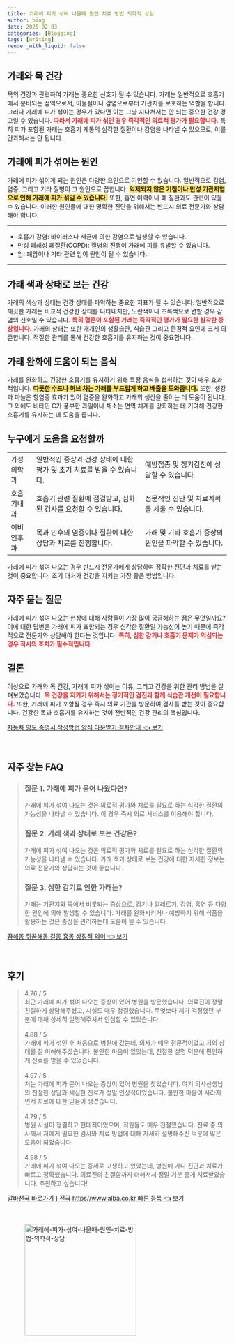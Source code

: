 ```yaml
---
title: 가래에 피가 섞여 나올때 원인 치료 방법 의학적 상담
author: bing
date: 2025-02-03
categories: [Blogging]
tags: [writing]
render_with_liquid: false
---
```



<h2 id='가래와 목 건강'>가래와 목 건강</h2>

<p>목의 건강과 관련하여 가래는 중요한 신호가 될 수 있습니다. 가래는 일반적으로 호흡기에서 분비되는 점액으로서, 이물질이나 감염으로부터 기관지를 보호하는 역할을 합니다. 그러나 가래에 피가 섞이는 경우가 있다면 이는 그냥 지나쳐서는 안 되는 중요한 건강 경고일 수 있습니다. <b><span style="color: #ee2323;">따라서 가래에 피가 섞인 경우 즉각적인 의료적 평가가 필요합니다.</span></b> 특히 피가 포함된 가래는 호흡기 계통의 심각한 질환이나 감염을 나타낼 수 있으므로, 이를 간과해서는 안 됩니다.</p>

<h2 id='가래에 피가 섞이는 원인'>가래에 피가 섞이는 원인</h2>

<p>가래에 피가 섞이게 되는 원인은 다양한 요인으로 기인할 수 있습니다. 일반적으로 감염, 염증, 그리고 기타 질병이 그 원인으로 꼽힙니다. <b><span style="background-color: #ffe066;">억제되지 않은 기침이나 만성 기관지염으로 인해 가래에 피가 섞일 수 있습니다.</span></b> 또한, 흡연 이력이나 폐 질환과도 관련이 있을 수 있습니다. 이러한 원인들에 대한 명확한 진단을 위해서는 반드시 의료 전문가와 상담해야 합니다.</p>

<hr />

<ul>
    <li>호흡기 감염: 바이러스나 세균에 의한 감염으로 발생할 수 있습니다.</li>
    <li>만성 폐쇄성 폐질환(COPD): 질병의 진행이 가래에 피를 유발할 수 있습니다.</li>
    <li>암: 폐암이나 기타 관련 암이 원인이 될 수 있습니다.</li>
</ul>

<hr />

<h2 id='가래 색과 상태로 보는 건강'>가래 색과 상태로 보는 건강</h2>

<p>가래의 색상과 상태는 건강 상태를 파악하는 중요한 지표가 될 수 있습니다. 일반적으로 깨끗한 가래는 비교적 건강한 상태를 나타내지만, 노란색이나 초록색으로 변할 경우 감염의 신호일 수 있습니다. <b><span style="color: #ee2323;">특히 혈흔이 포함된 가래는 즉각적인 평가가 필요한 심각한 증상입니다.</span></b> 가래의 상태는 또한 개개인의 생활습관, 식습관 그리고 환경적 요인에 크게 의존합니다. 적절한 관리를 통해 건강한 호흡기를 유지하는 것이 중요합니다.</p>

<h2 id='가래 완화에 도움이 되는 음식'>가래 완화에 도움이 되는 음식</h2>

<p>가래를 완화하고 건강한 호흡기를 유지하기 위해 특정 음식을 섭취하는 것이 매우 효과적입니다. <b><span style="background-color: #ffe066;">따뜻한 수프나 허브 차는 가래를 부드럽게 하고 배출을 도와줍니다.</span></b> 또한, 생강과 마늘은 항염증 효과가 있어 염증을 완화하고 가래의 생산을 줄이는 데 도움이 됩니다. 그 외에도 비타민 C가 풍부한 과일이나 채소는 면역 체계를 강화하는 데 기여해 건강한 호흡기를 유지하는 데 도움을 줍니다.</p>

<h2 id='누구에게 도움을 요청할까'>누구에게 도움을 요청할까</h2>

<table>
    <tr>
        <td>가정의학과</td>
        <td>일반적인 증상과 건강 상태에 대한 평가 및 초기 치료를 받을 수 있습니다.</td>
        <td>예방접종 및 정기검진에 상담할 수 있습니다.</td>
    </tr>
    <tr>
        <td>호흡기내과</td>
        <td>호흡기 관련 질환에 점검받고, 심화된 검사를 요청할 수 있습니다.</td>
        <td>전문적인 진단 및 치료계획을 세울 수 있습니다.</td>
    </tr>
    <tr>
        <td>이비인후과</td>
        <td>목과 인후의 염증이나 질환에 대한 상담과 치료를 진행합니다.</td>
        <td>가래 및 기타 호흡기 증상의 원인을 파악할 수 있습니다.</td>
    </tr>
</table>

<p>가래에 피가 섞여 나오는 경우 반드시 전문가에게 상담하여 정확한 진단과 치료를 받는 것이 중요합니다. 조기 대처가 건강을 지키는 가장 좋은 방법입니다.</p>

<h2 id='자주 묻는 질문'>자주 묻는 질문</h2>

<p>가래에 피가 섞여 나오는 현상에 대해 사람들이 가장 많이 궁금해하는 점은 무엇일까요? 이에 대한 답변은 가래에 피가 포함되는 경우 심각한 질환일 가능성이 높기 때문에 즉각적으로 전문가와 상담해야 한다는 것입니다. <b><span style="color: #ee2323;">특히, 심한 감기나 호흡기 문제가 의심되는 경우 적시의 조치가 필수적입니다.</span></b></p>

<h2 id='결론'>결론</h2>

<p>이상으로 가래와 목 건강, 가래에 피가 섞이는 이유, 그리고 건강을 위한 관리 방법을 살펴보았습니다. <b><span style="color: #ee2323;">목 건강을 지키기 위해서는 정기적인 검진과 함께 식습관 개선이 필요합니다.</span></b> 또한, 가래에 피가 포함될 경우 즉시 의료 기관을 방문하여 검사를 받는 것이 중요합니다. 건강한 목과 호흡기를 유지하는 것이 전반적인 건강 관리의 핵심입니다.</p>


<p><a class="click-button" title="자동차 양도 증명서 작성방법 양식 다운받기 절차안내" href="https://blackassets.github.io/posts/%EC%9E%90%EB%8F%99%EC%B0%A8-%EC%96%91%EB%8F%84-%EC%A6%9D%EB%AA%85%EC%84%9C-%EC%9E%91%EC%84%B1%EB%B0%A9%EB%B2%95-%EC%96%91%EC%8B%9D-%EB%8B%A4%EC%9A%B4%EB%B0%9B%EA%B8%B0-%EC%A0%88%EC%B0%A8%EC%95%88%EB%82%B4/" rel="dofollow">자동차 양도 증명서 작성방법 양식 다운받기 절차안내 👈 보기</a></p><br>
<h2 id='자주_찾는_FAQ'>자주 찾는 FAQ</h2>
<div itemscope="" itemtype="https://schema.org/FAQPage">
<blockquote>
<div itemscope="" itemprop="mainEntity" itemtype="https://schema.org/Question">
<h3 itemprop="name">질문 1. 가래에 피가 묻어 나왔다면?</h3>
<div itemscope="" itemprop="acceptedAnswer" itemtype="https://schema.org/Answer">
<span itemprop="text">
<p>가래에 피가 섞여 나오는 것은 의료적 평가와 치료를 필요로 하는 심각한 질환의 가능성을 나타낼 수 있습니다. 이 경우 즉시 의료 서비스를 이용해야 합니다.</p>
</span>
</div>
</div>
<div itemscope="" itemprop="mainEntity" itemtype="https://schema.org/Question">
<h3 itemprop="name">질문 2. 가래 색과 상태로 보는 건강은?</h3>
<div itemscope="" itemprop="acceptedAnswer" itemtype="https://schema.org/Answer">
<span itemprop="text">
<p>가래에 피가 섞여 나오는 것은 의료적 평가와 치료를 필요로 하는 심각한 질환의 가능성을 나타낼 수 있습니다. 가래 색과 상태로 보는 건강에 대한 자세한 정보는 의료 전문가와 상담하는 것이 좋습니다.</p>
</span>
</div>
</div>
<div itemscope="" itemprop="mainEntity" itemtype="https://schema.org/Question">
<h3 itemprop="name">질문 3. 심한 감기로 인한 가래는?</h3>
<div itemscope="" itemprop="acceptedAnswer" itemtype="https://schema.org/Answer">
<span itemprop="text">
<p>가래는 기관지와 목에서 비롯되는 증상으로, 감기나 알레르기, 감염, 흡연 등 다양한 원인에 의해 발생할 수 있습니다. 가래를 완화시키거나 예방하기 위해 식품을 활용하는 것은 증상을 관리하는데 도움이 될 수 있습니다.</p>
</span>
</div>
</div>
</blockquote>
</div>
<p><a class="click-button" title="꿈해몽 쥐꿈해몽 길몽 흉몽 상징적 의미" href="https://blackassets.github.io/posts/%EA%BF%88%ED%95%B4%EB%AA%BD-%EC%A5%90%EA%BF%88%ED%95%B4%EB%AA%BD-%EA%B8%B8%EB%AA%BD-%ED%9D%89%EB%AA%BD-%EC%83%81%EC%A7%95%EC%A0%81-%EC%9D%98%EB%AF%B8/" rel="dofollow">꿈해몽 쥐꿈해몽 길몽 흉몽 상징적 의미 👈 보기</a></p><br>
<h2 id='후기'>후기</h2>
<div itemscope itemtype="https://schema.org/Product">
  <blockquote>
  <div itemprop="review" itemscope itemtype="https://schema.org/Review">
      <div itemprop="reviewRating" itemscope itemtype="https://schema.org/Rating"> <span itemprop="ratingValue">4.76</span> / <span itemprop="bestRating">5</span> </div>
      <span itemprop="reviewBody">최근 가래에 피가 섞여 나오는 증상이 있어 병원을 방문했습니다. 의료진이 정말 친절하게 상담해주셨고, 시설도 매우 청결했습니다. 무엇보다 제가 걱정했던 부분에 대해 상세히 설명해주셔서 안심할 수 있었습니다.</span>
  </div>
  <br>
  <div itemprop="review" itemscope itemtype="https://schema.org/Review">
      <div itemprop="reviewRating" itemscope itemtype="https://schema.org/Rating"> <span itemprop="ratingValue">4.88</span> / <span itemprop="bestRating">5</span> </div>
      <span itemprop="reviewBody">가래에 피가 섞인 후 처음으로 병원에 갔는데, 의사가 매우 전문적이었고 저의 상태를 잘 이해해주셨습니다. 불안한 마음이 있었는데, 친절한 설명 덕분에 편안하게 진료를 받을 수 있었습니다.</span>
  </div>
  <br>
  <div itemprop="review" itemscope itemtype="https://schema.org/Review">
      <div itemprop="reviewRating" itemscope itemtype="https://schema.org/Rating"> <span itemprop="ratingValue">4.97</span> / <span itemprop="bestRating">5</span> </div>
      <span itemprop="reviewBody">저는 가래에 피가 묻어 나오는 증상이 있어 병원을 찾았습니다. 여기 의사선생님의 친절한 상담과 세심한 진료가 정말 인상적이었습니다. 불안한 마음이 사라지면서 치료에 대한 믿음이 생겼습니다.</span>
  </div>
  <br>
  <div itemprop="review" itemscope itemtype="https://schema.org/Review">
      <div itemprop="reviewRating" itemscope itemtype="https://schema.org/Rating"> <span itemprop="ratingValue">4.79</span> / <span itemprop="bestRating">5</span> </div>
      <span itemprop="reviewBody">병원 시설이 청결하고 현대적이었으며, 직원들도 매우 친절했습니다. 진료 중 의사께서 저에게 필요한 검사와 치료 방법에 대해 자세히 설명해주신 덕분에 많은 도움이 되었습니다.</span>
  </div>
  <br>
  <div itemprop="review" itemscope itemtype="https://schema.org/Review">
      <div itemprop="reviewRating" itemscope itemtype="https://schema.org/Rating"> <span itemprop="ratingValue">4.98</span> / <span itemprop="bestRating">5</span> </div>
      <span itemprop="reviewBody">가래에 피가 섞여 나오는 증세로 고생하고 있었는데, 병원에 가니 진단과 치료가 빠르고 정확했습니다. 의료진의 친절함까지 더해져서 정말 기분 좋게 치료받았습니다. 추천하고 싶습니다!</span>
  </div>
  </blockquote>
</div>
<p><a class="click-button" title="알바천국 바로가기ㅣ전국 https//www.alba.co.kr 빠른 등록" href="https://blackassets.github.io/posts/%EC%95%8C%EB%B0%94%EC%B2%9C%EA%B5%AD-%EB%B0%94%EB%A1%9C%EA%B0%80%EA%B8%B0%E3%85%A3%EC%A0%84%EA%B5%AD-httpswww.alba.co.kr-%EB%B9%A0%EB%A5%B8-%EB%93%B1%EB%A1%9D/" rel="dofollow">알바천국 바로가기ㅣ전국 https//www.alba.co.kr 빠른 등록 👈 보기</a></p><br>
<figure class="image"><img src="https://blackassets.github.io/assets/img/thumbnail/가래에-피가-섞여-나올때-원인-치료-방법-의학적-상담.webp" alt="가래에-피가-섞여-나올때-원인-치료-방법-의학적-상담" width="256" height="256"></figure>